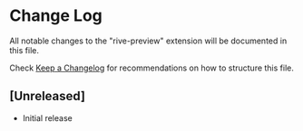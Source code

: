 # Change Log

All notable changes to the "rive-preview" extension will be documented in this file.

Check [Keep a Changelog](http://keepachangelog.com/) for recommendations on how to structure this file.

## [Unreleased]

- Initial release